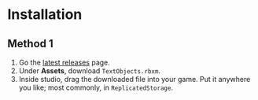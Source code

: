 # Installation
## Method 1
1. Go the [latest releases](https://github.com/love-buggedd/TypeObjects/releases/) page.
2. Under **Assets**, download `TextObjects.rbxm`.
3. Inside studio, drag the downloaded file into your game. Put it anywhere you like; most commonly, in `ReplicatedStorage`.